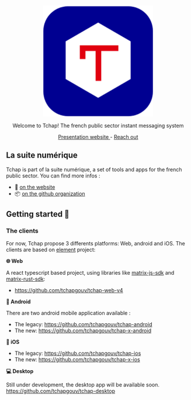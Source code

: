<p align="center">
  <a href="https://github.com/tchapgouv">
    <img alt="tchap-logo" src="./assets/tchap-logo.svg" width="300" />
  </a>
</p>

<p align="center">
  Welcome to Tchap! The french public sector instant messaging system
</p>

<p align="center">
  <a href="https://tchap.numerique.gouv.fr">
    Presentation website
  </a> - 
  <a href="contact@tchap.beta.gouv.fr">
    Reach out
  </a>
</p>


## La suite numérique

Tchap is part of la suite numérique, a set of tools and apps for the french public sector.
You can find more infos :
- 📖 [on the website](https://suite.numerique.gouv.fr)
- 📦 [on the github organization](https://github.com/suite-numerique)

## Getting started 🔧

### The clients
For now, Tchap propose 3 differents platforms: Web, android and iOS. The clients are based on [element](https://github.com/element-hq) project: 

**🌐 Web**

A react typescript based project, using libraries like [matrix-js-sdk](https://github.com/matrix-org/matrix-js-sdk) and [matrix-rust-sdk](https://github.com/matrix-org/matrix-rust-sdk): 
- https://github.com/tchapgouv/tchap-web-v4

**📱 Android**

There are two android mobile application available :
- The legacy: https://github.com/tchapgouv/tchap-android
- The new: https://github.com/tchapgouv/tchap-x-android

**🍎 iOS** 

- The legacy: https://github.com/tchapgouv/tchap-ios
- The new: https://github.com/tchapgouv/tchap-x-ios

**💻 Desktop**

Still under development, the desktop app will be available soon. https://github.com/tchapgouv/tchap-desktop
